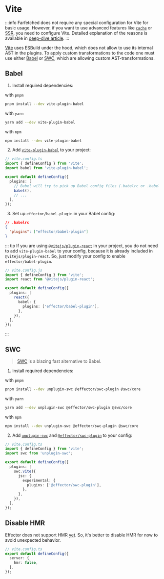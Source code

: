 # Vite

:::info
Farfetched does not require any special configuration for Vite for basic usage. However, if you want to use advanced features like [`cache`](/api/operators/cache) or [SSR](/recipes/ssr), you need to configure Vite. Detailed explanation of the reasons is available in [deep-dive article](/recipes/sids).
:::

[Vite](https://vitejs.dev/) uses ESBuild under the hood, which does not allow to use its internal AST in the plugins. To apply custom transformations to the code one must use either [Babel](https://github.com/owlsdepartment/vite-plugin-babel) or [SWC](https://github.com/egoist/unplugin-swc), which are allowing custom AST-transformations.

## Babel

1. Install required dependencies:

with `pnpm`

```sh
pnpm install --dev vite-plugin-babel
```

with `yarn`

```sh
yarn add --dev vite-plugin-babel
```

with `npm`

```sh
npm install --dev vite-plugin-babel
```

2. Add [`vite-plugin-babel`](https://github.com/owlsdepartment/vite-plugin-babel) to your project:

```ts
// vite.config.ts
import { defineConfig } from 'vite';
import babel from 'vite-plugin-babel';

export default defineConfig({
  plugins: [
    // Babel will try to pick up Babel config files (.babelrc or .babelrc.json)
    babel(),
    // ...
  ],
});
```

3. Set up `effector/babel-plugin` in your Babel config:

```json
// .babelrc
{
  "plugins": ["effector/babel-plugin"]
}
```

::: tip
If you are using [`@vitejs/plugin-react`](https://github.com/vitejs/vite/tree/main/packages/plugin-react#readme) in your project, you do not need to add `vite-plugin-babel` to your config, because it is already included in `@vitejs/plugin-react`. So, just modify your config to enable `effector/babel-plugin`.

```ts
// vite.config.js
import { defineConfig } from 'vite';
import react from '@vitejs/plugin-react';

export default defineConfig({
  plugins: [
    react({
      babel: {
        plugins: ['effector/babel-plugin'],
      },
    }),
  ],
});
```

:::

## SWC

> [SWC](https://swc.rs) is a blazing fast alternative to Babel.

1. Install required dependencies:

with `pnpm`

```sh
pnpm install --dev unplugin-swc @effector/swc-plugin @swc/core
```

with `yarn`

```sh
yarn add --dev unplugin-swc @effector/swc-plugin @swc/core
```

with `npm`

```sh
npm install --dev unplugin-swc @effector/swc-plugin @swc/core
```

2. Add [`unplugin-swc`](https://github.com/egoist/unplugin-swc) and [`@effector/swc-plugin`](https://github.com/effector/swc-plugin) to your config:

```ts
// vite.config.ts
import { defineConfig } from 'vite';
import swc from 'unplugin-swc';

export default defineConfig({
  plugins: [
    swc.vite({
      jsc: {
        experimental: {
          plugins: ['@effector/swc-plugin'],
        },
      },
    }),
  ],
});
```

## Disable HMR

Effector does not support HMR [yet](https://github.com/effector/effector/issues/674). So, it's better to disable HMR for now to avoid unexpected behavior.

```ts
// vite.config.ts
export default defineConfig({
  server: {
    hmr: false,
  },
});
```
